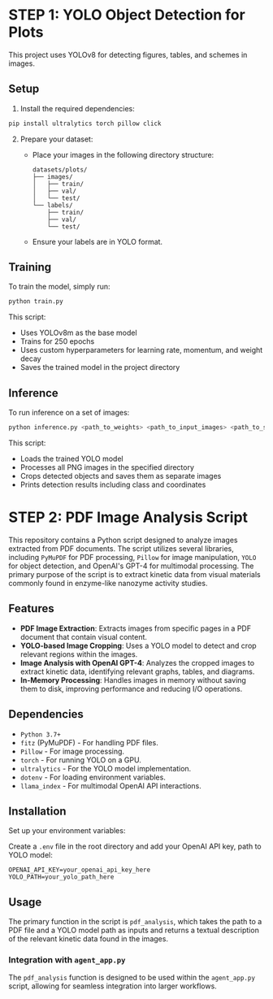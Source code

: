 # STEP 1: YOLO Object Detection for Plots

This project uses YOLOv8 for detecting figures, tables, and schemes in images.

## Setup

1. Install the required dependencies:

```bash
pip install ultralytics torch pillow click
```

2. Prepare your dataset:
   - Place your images in the following directory structure:
     
     ```
     datasets/plots/
     ├── images/
     │   ├── train/
     │   ├── val/
     │   └── test/
     └── labels/
         ├── train/
         ├── val/
         └── test/
     ```
     
   - Ensure your labels are in YOLO format.

## Training

To train the model, simply run:

```bash
python train.py
```

This script:
- Uses YOLOv8m as the base model
- Trains for 250 epochs
- Uses custom hyperparameters for learning rate, momentum, and weight decay
- Saves the trained model in the project directory

## Inference

To run inference on a set of images:

```bash
python inference.py <path_to_weights> <path_to_input_images> <path_to_save_results>
```

This script:
- Loads the trained YOLO model
- Processes all PNG images in the specified directory
- Crops detected objects and saves them as separate images
- Prints detection results including class and coordinates

# STEP 2: PDF Image Analysis Script

This repository contains a Python script designed to analyze images extracted from PDF documents. The script utilizes several libraries, including `PyMuPDF` for PDF processing, `Pillow` for image manipulation, `YOLO` for object detection, and OpenAI's GPT-4 for multimodal processing. The primary purpose of the script is to extract kinetic data from visual materials commonly found in enzyme-like nanozyme activity studies.

## Features

- **PDF Image Extraction**: Extracts images from specific pages in a PDF document that contain visual content.
- **YOLO-based Image Cropping**: Uses a YOLO model to detect and crop relevant regions within the images.
- **Image Analysis with OpenAI GPT-4**: Analyzes the cropped images to extract kinetic data, identifying relevant graphs, tables, and diagrams.
- **In-Memory Processing**: Handles images in memory without saving them to disk, improving performance and reducing I/O operations.

## Dependencies

- `Python 3.7+`
- `fitz` (PyMuPDF) - For handling PDF files.
- `Pillow` - For image processing.
- `torch` - For running YOLO on a GPU.
- `ultralytics` - For the YOLO model implementation.
- `dotenv` - For loading environment variables.
- `llama_index` - For multimodal OpenAI API interactions.

## Installation

Set up your environment variables:

   Create a `.env` file in the root directory and add your OpenAI API key, path to YOLO model:

   ```
   OPENAI_API_KEY=your_openai_api_key_here
   YOLO_PATH=your_yolo_path_here
   ```

## Usage

The primary function in the script is `pdf_analysis`, which takes the path to a PDF file and a YOLO model path as inputs and returns a textual description of the relevant kinetic data found in the images.


### Integration with `agent_app.py`

The `pdf_analysis` function is designed to be used within the `agent_app.py` script, allowing for seamless integration into larger workflows.



